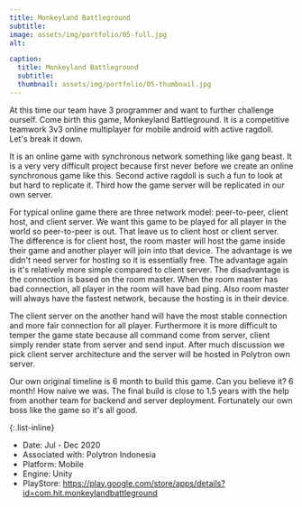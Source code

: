 ```yaml
---
title: Monkeyland Battleground
subtitle: 
image: assets/img/portfolio/05-full.jpg
alt: 

caption:
  title: Monkeyland Battleground
  subtitle: 
  thumbnail: assets/img/portfolio/05-thumbnail.jpg
---
```


At this time our team have 3 programmer and want to further challenge ourself. Come birth this game, Monkeyland Battleground. It is a competitive teamwork 3v3 online multiplayer for mobile android with active ragdoll. Let's break it down.

It is an online game with synchronous network something like gang beast. It is a very very difficult project because first never before we create an online synchronous game like this. Second active ragdoll is such a fun to look at but hard to replicate it. Third how the game server will be replicated in our own server.

For typical online game there are three network model: peer-to-peer, client host, and client server. We want this game to be played for all player in the world so peer-to-peer is out. That leave us to client host or client server. The difference is for client host, the room master will host the game inside their game and another player will join into that device. The advantage is we didn't need server for hosting so it is essentially free. The advantage again is it's relatively more simple compared to client server. The disadvantage is the connection is based on the room master. When the room master has bad connection, all player in the room will have bad ping. Also room master will always have the fastest network, because the hosting is in their device. 

The client server on the another hand will have the most stable connection and more fair connection for all player. Furthermore it is more difficult to temper the game state because all command come from server, client simply render state from server and send input. After much discussion we pick client server architecture and the server will be hosted in Polytron own server. 

Our own original timeline is 6 month to build this game. Can you believe it? 6 month! How naive we was. The final build is close to 1.5 years with the help from another team for backend and server deployment. Fortunately our own boss like the game so it's all good. 


{:.list-inline}

- Date: Jul - Dec 2020
- Associated with: Polytron Indonesia
- Platform: Mobile
- Engine: Unity
- PlayStore: https://play.google.com/store/apps/details?id=com.hit.monkeylandbattleground
